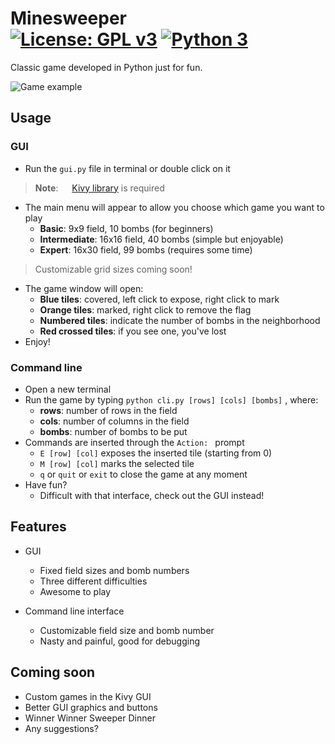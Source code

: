 # Minesweeper &emsp;&emsp;&emsp; [![License: GPL v3](https://img.shields.io/badge/License-GPL%20v3-349bff.svg)](https://www.gnu.org/licenses/gpl-3.0)  [![Python 3](https://img.shields.io/badge/Python-100%25-brightgreen.svg)](https://www.python.org/)

Classic game developed in Python just for fun.

![Game example](https://i.ibb.co/djtqFtm/ezgif-com-crop.gif)


## Usage

### GUI

- Run the `gui.py` file in terminal or double click on it
> **Note**: &emsp; [Kivy library](https://kivy.org/#home) is required
- The main menu will appear to allow you choose which game you want to play
  - **Basic**: 9x9 field, 10 bombs (for beginners)
  - **Intermediate**: 16x16 field, 40 bombs (simple but enjoyable)
  - **Expert**: 16x30 field, 99 bombs (requires some time)
> Customizable grid sizes coming soon!
- The game window will open:
  - **Blue tiles**: covered, left click to expose, right click to mark
  - **Orange tiles**: marked, right click to remove the flag
  - **Numbered tiles**: indicate the number of bombs in the neighborhood
  - **Red crossed tiles**: if you see one, you've lost
- Enjoy!

### Command line

- Open a new terminal
- Run the game by typing	`python cli.py [rows] [cols] [bombs]`	, where:
  - **rows**:	number of rows in the field
  - **cols**:  	number of columns in the field
  - **bombs**:    number of bombs to be put
- Commands are inserted through the	 `Action: ` 	prompt
  - `E [row] [col]`	exposes the inserted tile (starting from 0)
  - `M [row] [col]`	marks the selected tile
  - `q` or `quit` or `exit` to close the game at any moment
- Have fun?
  - Difficult with that interface, check out the GUI instead!



## Features

- GUI
  - Fixed field sizes and bomb numbers
  - Three different difficulties
  - Awesome to play

- Command line interface
  - Customizable field size and bomb number
  - Nasty and painful, good for debugging



## Coming soon

- Custom games in the Kivy GUI
- Better GUI graphics and buttons
- Winner Winner Sweeper Dinner
- Any suggestions?

